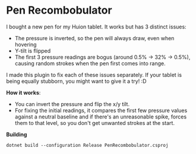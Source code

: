# Pen Recombobulator
I bought a new pen for my Huion tablet. It works but has 3 distinct issues:
- The pressure is inverted, so the pen will always draw, even when hovering
- Y-tilt is flipped
- The first 3 pressure readings are bogus (around 0.5% → 32% → 0.5%), causing random strokes when the pen first comes into range.
  
I made this plugin to fix each of these issues separately. If your tablet is being equally stubborn, you might want to give it a try! :D

**How it works**:

- You can invert the pressure and flip the x/y tilt.
- For fixing the initial readings, it compares the first few pressure values against a neutral baseline and if there's an unreasonable spike, forces them to that level, so you don't get unwanted strokes at the start.

**Building**

`dotnet build --configuration Release PenRecombobulator.csproj`
